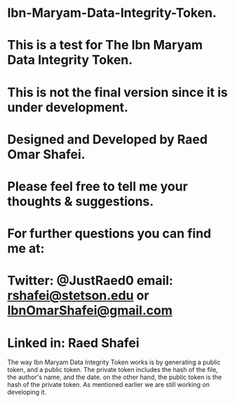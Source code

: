 # Ibn-Maryam-Data-Integrity-Token.

# This is a test for The Ibn Maryam Data Integrity Token.

# This is not the final version since it is under development.   

# Designed and Developed by Raed Omar Shafei.                

# Please feel free to tell me your thoughts & suggestions.     

# For further questions you can find me at:                                  
# Twitter: @JustRaed0 email: rshafei@stetson.edu or IbnOmarShafei@gmail.com  
# Linked in: Raed Shafei           

The way Ibn Maryam Data Integrity Token works is by generating a public token,
and a public token. The private token includes the hash of the file, the author's name, and the date. on the other hand, the public token is the hash of the private token. As mentioned earlier we are still working on developing it.
